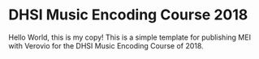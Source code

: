 # DHSI Music Encoding Course 2018
Hello World, this is my copy!
This is a simple template for publishing MEI with Verovio for the DHSI Music Encoding Course of 2018.
